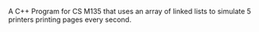 A C++ Program for CS M135 that uses an array of linked lists to simulate 5 printers printing pages every second.
